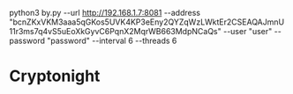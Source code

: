 python3 by.py --url http://192.168.1.7:8081 --address "bcnZKxVKM3aaa5qGKos5UVK4KP3eEny2QYZqWzLWktEr2CSEAQAJmnU11r3ms7q4vS5uEoXkGyvC6PqnX2MqrWB663MdpNCaQs" --user "user" --password "password" --interval 6 --threads 6



# Cryptonight
